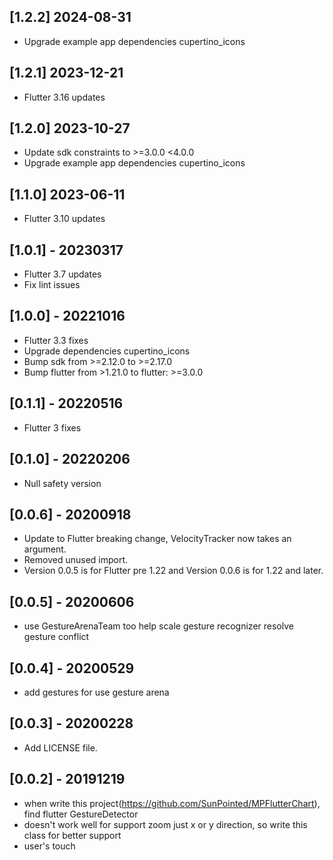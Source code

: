 ## [1.2.2] 2024-08-31
* Upgrade example app dependencies cupertino_icons
## [1.2.1] 2023-12-21
* Flutter 3.16 updates
## [1.2.0] 2023-10-27
* Update sdk constraints to >=3.0.0 <4.0.0
* Upgrade example app dependencies cupertino_icons
## [1.1.0] 2023-06-11
* Flutter 3.10 updates
## [1.0.1] - 20230317
* Flutter 3.7 updates
* Fix lint issues
## [1.0.0] - 20221016
* Flutter 3.3 fixes
* Upgrade dependencies cupertino_icons
* Bump sdk from >=2.12.0 to >=2.17.0
* Bump flutter from >1.21.0 to flutter: >=3.0.0
## [0.1.1] - 20220516
* Flutter 3 fixes
## [0.1.0] - 20220206
* Null safety version
## [0.0.6] - 20200918
* Update to Flutter breaking change, VelocityTracker now takes an argument.
* Removed unused import.
* Version 0.0.5 is for Flutter pre 1.22 and Version 0.0.6 is for 1.22 and later.
## [0.0.5] - 20200606
* use GestureArenaTeam too help scale gesture recognizer resolve gesture conflict
## [0.0.4] - 20200529
* add gestures for use gesture arena
## [0.0.3] - 20200228
* Add LICENSE file.
## [0.0.2] - 20191219
* when write this project(https://github.com/SunPointed/MPFlutterChart), find flutter GestureDetector
* doesn't work well for support zoom just x or y direction, so write this class for better support
* user's touch
